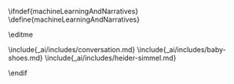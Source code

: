 \ifndef{machineLearningAndNarratives}
\define{machineLearningAndNarratives}

\editme 

\include{_ai/includes/conversation.md}
\include{_ai/includes/baby-shoes.md}
\include{_ai/includes/heider-simmel.md}

\endif
